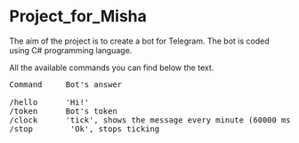 # Project_for_Misha
<p>The aim of the project is to create a bot for Telegram. The bot is coded using C# programming language.</p>
<p>All the available commands you can find below the text.</p>

<pre>
Command		Bot's answer
</hr>
/hello		'Hi!'
/token		Bot's token
/clock		'tick', shows the message every minute (60000 msec)
/stop		 'Ok', stops ticking
</pre>

